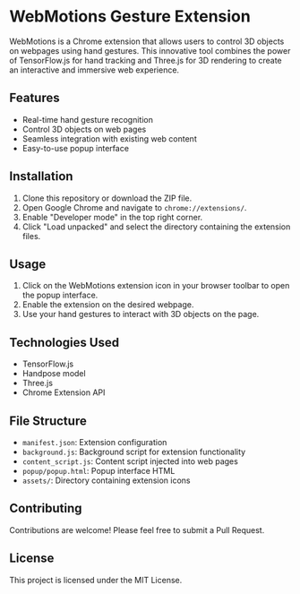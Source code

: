 
# WebMotions Gesture Extension

WebMotions is a Chrome extension that allows users to control 3D objects on webpages using hand gestures. This innovative tool combines the power of TensorFlow.js for hand tracking and Three.js for 3D rendering to create an interactive and immersive web experience.

## Features

- Real-time hand gesture recognition
- Control 3D objects on web pages
- Seamless integration with existing web content
- Easy-to-use popup interface

## Installation

1. Clone this repository or download the ZIP file.
2. Open Google Chrome and navigate to `chrome://extensions/`.
3. Enable "Developer mode" in the top right corner.
4. Click "Load unpacked" and select the directory containing the extension files.

## Usage

1. Click on the WebMotions extension icon in your browser toolbar to open the popup interface.
2. Enable the extension on the desired webpage.
3. Use your hand gestures to interact with 3D objects on the page.

## Technologies Used

- TensorFlow.js
- Handpose model
- Three.js
- Chrome Extension API

## File Structure

- `manifest.json`: Extension configuration
- `background.js`: Background script for extension functionality
- `content_script.js`: Content script injected into web pages
- `popup/popup.html`: Popup interface HTML
- `assets/`: Directory containing extension icons

## Contributing

Contributions are welcome! Please feel free to submit a Pull Request.

## License

This project is licensed under the MIT License.
